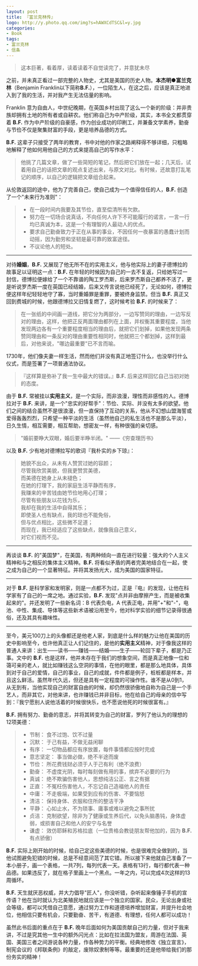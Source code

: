 ```yaml
---
layout: post
title: 『富兰克林传』
logo: http://y.photo.qq.com/img?s=hAWXCdTSC&l=y.jpg
categories:
- Book
tags:
- 富兰克林
- 信条
---
```


> 这本巨著，看着厚，读着读着不自觉读完了，并意犹未尽

之前，并未真正看过一部完整的人物史，尤其是美国的历史人物。**本杰明●富兰克林**（Benjamin Franklin以下简称**B.F.**），一位陌生人，在这之后，应该是真正地进入到了我的生活，并对我产生无法估量的影响。  

Franklin 意为自由人，中世纪晚期，在英国乡村出现了这么一个新的阶级：并非贵族却拥有土地的所有者或自耕农。他们称自己为中产阶级，其实，本书全文都贯穿着 **B.F.** 作为中产阶级的自豪感，作为创业成功的印刷工，并兼备文学素养，勤奋与节俭不仅是聚集财富的手段，更是培养品德的方式。  

**B.F.** 这辈子只接受了两年的教育，书中对他的作家之路阐释得不够详细，只粗略地解释了他如何用他自己的方式来提高自己的写作水平：  

> 他挑了几篇文章，做了一些简短的笔记，然后把它们放在一起；几天后，试着用自己的话把文章的观点复述出来，与原文对比。有时候，还故意打乱笔记的顺序，以自己的逻辑把文章组合起来。  

从伦敦返回的途中，他为了完善自己，使自己成为一个值得信任的人，**B.F.** 创造了一个"未来行为准则"：  

> - 在一段时间内我要及其节俭，直至偿清所有欠款。
> - 努力在一切场合说真话，不向任何人许下不可能履行的诺言，一言一行均已真诚为本，这是一个有理智的人最动人的优点。
> - 要求自己勤奋致力于正在从事的事业，不因任何一夜暴富的愚蠢计划而动摇，因为勤劳和坚韧是最可靠的致富途径。
> - 不议论他人的短处。  

___  
对待**婚姻**，**B.F.** 又展现了他无所不在的实用主义，他与他实际上的妻子德博拉的故事足以证明这一点：**B.F.** 在年轻的时候因为自己的一去不复返，只给她写过一封信，德博拉便嫁给了一个不靠谱的陶工罗杰斯，后来罗杰斯自己都养不活了，更是听说罗杰斯一度在英国已经结婚，后来又传言说他已经死了，无论如何，德博拉便这样年纪轻轻地守了寡，当时重婚罪是重罪，要被终身监禁。但当 **B.F.** 真正又回到费城的时候，他跟德博拉又旧情复燃了，这时候考验 **B.F.** 的时候来了：  

> 在一张纸的中间画一道线，把它分为两部分，一边写赞同的理由，一边写反对的理由，这样，他把正反两面理由都列在上面，并权衡其重要程度，当他发现两边各有一个重要程度相当的理由后，就把它们划掉，如果他发现两条赞同理由和一条反对的理由重要性相同时，他就把三个都划掉，这样到最后，对他来说，"哪边最重要"已不言而喻。  

1730年，他们像夫妻一样生活，然而他们并没有真正地签订什么，也没举行什么仪式，而是签署了一项普通法协议。  

> 『这样算是弥补了我一生中最大的错误。』**B.F.** 后来这样回忆自己当初对她的态度。  

由于 **B.F.** 常被挂以**实用主义**，是一个实际，而非浪漫，理性而非感性的人。德博拉对于 **B.F.** 来讲，是一个"忠实的好帮手"：节俭、实际、并没有太多的欲望。他们之间的结合虽然不是很浪漫，但一直保持了互动的关系，他从不幻想山盟海誓或爱得轰轰烈烈，只希望一种平淡的生活（虽然他自己的私生活也不是那么平淡），日久生情，相互需要，相互帮助，想密友一样，有种很强的亲切感。  

> "婚前要睁大双眼，婚后要半睁半闭。" ——《穷查理历书》  

以及 **B.F.** 少有地对德博拉写的歌词『我朴实的乡下琼』：  

> 她貌不出众，从未有人赞赏过她的容颜；  
尽管我欣赏美貌，但我更赞赏美德，  
而美德在她身上从未褪色；  
在她的打理下，我的家庭生活平静而有序，  
我赚来的辛苦钱由她节俭地用心打理；  
尽管有些朋友以花钱为乐，  
我却在我的生活中自得其乐；  
即使圣人也有缺点，我的琼也不能免俗，  
但与优点相比，这些微不足道；  
而现在，我已经适应了这些缺点，就像我自己意义，  
对它们视而不见。  

___  
再谈谈 **B.F.** 的"美国梦"，在美国，有两种倾向一直在进行较量：强大的个人主义精神和与之相反的集体主义精神。**B.F.** 将看似矛盾的两者完美地结合在一起，使之成为自己的一个显著特征。并将其发扬光大，成为美国的国家特征。  

___  
对于 **B.F.** 是科学家和发明家，则是一点都不为过，正是『电』的发现，让他在科学家有了自己的一席之地。通过实验，**B.F.** 发现"点并非由摩擦产生，而是被收集起来的"。并还发明了一些新名词：B 代表负电，A 代表正电，并用"+"和"-"，电池、中性、集成、导体等这些新术语被沿用至今，他对科学实验的细节记录得很通俗，还及其具有趣味性。  

___  
至今，美元100刀上的头像都还是他老人家，到底是什么样的魅力让他在美国的历史中影响至今，也许他真正让人们记住的，是他的**实用主义**精神，对于像我这样的普通人来讲：出生——读书——赚钱——结婚——生子——轮回下辈子，都是乃正事。文中的 **B.F.** 也是这样，他并未存在于我们的想象空间，而是真正地像一位和蔼可亲的老人，就比如赚钱这么空洞的事情，在他的眼里，都是那么地具体，具体到对于自己的爱情，自己的事业，自己的成就，件件都是例子，桩桩都是样本，并且这么鲜活。虽然年代久远，但还是具有一定程度的可操作性。谁不是从0到1，从无到有，当他实现自己的财富自由的时候，却仍然很骄傲地自称为自己是一个手艺人，而非其它，对他来讲，也许赚钱已并非目标，他在给自己的母亲的信中写到：『我宁愿别人说他活着的时候很快乐，也不愿说他死的时候很富有。』  

**B.F.** 拥有努力、勤奋的意志，并将其转变为自己的财富，罗列了他认为的理想的12项美德：  

> - 节制： 食不过饱、饮不过量
> - 沉默： 于己有益，不做无益闲聊
> - 有序： 一切物品都应有序放置，每件事情都应按时完成
> - 意志坚定： 事当做必做，绝不半途而废
> - 节俭： 所花费钱财必须于人于己有利（绝不浪费）
> - 勤奋： 不虚度光阴，每时每刻做有用的事，摈弃不必要的行为
> - 真诚： 绝不欺骗伤害他人，思想纯洁公正、言之有据
> - 正直： 不冤枉伤害他人，不忘记自己造福他人的责任
> - 中庸： 不走极端，如果受到应有的伤害、不要恼怒
> - 清洁： 保持身体、衣服和住所的整洁干净
> - 平静： 心如止水，不为琐事、庸事或难以避免之事所扰
> - 贞洁： 克制欲望，除非为了健康或生养后代，以免头脑愚钝，身体虚弱，或损害自己和他人的安宁与名誉
> - 谦虚： 效仿耶稣和苏格拉底（一位贵格会教徒朋友帮他加的，因为 **B.F.** 有点骄傲）  

**B.F.** 实际上刚开始的时候，给自己定这些美德的时候，也是很难完全做到的，当他试图避免犯错的时候，总是不经意间范了其它错。所以接下来他就自己准备了一本小册子，画一个表格，一共7列，每列代表一天。表格有13行，每行都代表一种品德。如果违反了，就在格子里画上一个黑点。一年之内，可以完成4次这样的13周循环。  

**B.F.** 天生就厌恶权威，并大力倡导"匠人"，你没听错，杂听起来像锤子手机的宣传语？他在当时就认为北美殖民地就应该是一个独立的国家。民众，无论出身或社会等级，都可以凭借自己意愿，通过努力工作和道德培养增加财富，并提升社会地位，他相信只要有机会，只要勤奋、苦干，有道德、有理想，任何人都可以成功！  

虽然此书后面的重点在于 **B.F.** 晚年后面如何为美国贡献自己的力量，但对于我来讲，不过是究其他一生中的额外闪光点：比如在拉法国为盟友，周游在法国、英国、美国三者之间游说各种力量，作各种势力的平衡。经典地修改《独立宣言》，制宪会议的《邦联条例》的敲定，废除奴隶制等等。最重要的还是他带给我们的那份务实的精神！

